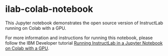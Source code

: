 # ilab-colab-notebook
This Jupyter notebook demonstrates the open source version of InstructLab running on Colab with a GPU. 

For more information and instructions for running this notebook, please follow the IBM Developer tutorial [Running InstructLab in a Jupyter Notebook on Colab with a GPU](https://developer.ibm.com/tutorials/awb-fine-tune-llms-using-instructlab-in-a-jupyter-notebook/).